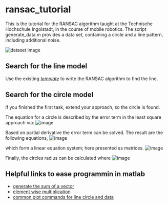 # ransac_tutorial
This is the tutorial for the RANSAC algorithm taught at the Technische Hochschule Ingolstadt, in the course of mobile robotics. 
The script generate_data.m provides a data set, containing a circle and a line pattern, including additional noise. 

![dataset image](https://user-images.githubusercontent.com/20952014/168008036-63e2e9a2-a1a1-4066-9e16-1b80822cbf4e.png)


## Search for the line model
Use the existing *[template](https://github.com/christianpfitzner/ransac_tutorial/blob/master/ransac_template.m)* to write the RANSAC algorithm to find the line. 




## Search for the circle model
If you finished the first task, extend your approach, so the circle is found. 

The equation for a circle is described by the error term in the least square approach via: 
![image](https://user-images.githubusercontent.com/20952014/168009332-a3310db7-bffb-42ca-96fb-fc1b3bcfa6cf.png)

Based on partial derivative the error term can be solved. The result are the following equations, 
![image](https://user-images.githubusercontent.com/20952014/168009514-f214d678-67e2-4606-84f2-aa02c338567d.png)

which form a linear equation system; here presented as matrices. 
![image](https://user-images.githubusercontent.com/20952014/168009591-0ed4d642-a1d4-43e5-93e8-c9debf1c843d.png)

Finally, the circles radius can be calculated where 
![image](https://user-images.githubusercontent.com/20952014/168009739-f70e4584-0b44-4d00-afed-48a697e5da50.png)




## Helpful links to ease programmin in matlab
* [generate the sum of a vector](https://de.mathworks.com/help/matlab/ref/sum.html)
* [element wise multiplication](https://de.mathworks.com/help/matlab/ref/times.html)
* [common plot commands for line circle and data](https://de.mathworks.com/help/matlab/ref/plot.html)
